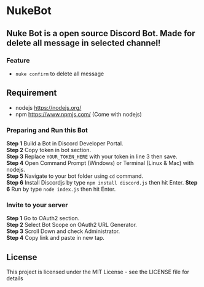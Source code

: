 # NukeBot
## Nuke Bot is a open source Discord Bot. Made for delete all message in selected channel!
### Feature
- `nuke confirm` to delete all message
## Requirement
- nodejs https://nodejs.org/
- npm https://www.npmjs.com/ (Come with nodejs)
### Preparing and Run this Bot
**Step 1** Build a Bot in Discord Developer Portal.\
**Step 2** Copy token in bot section.\
**Step 3** Replace `YOUR_TOKEN_HERE` with your token in line 3 then save.\
**Step 4** Open Command Prompt (Windows) or Terminal (Linux & Mac) with nodejs.\
**Step 5** Navigate to your bot folder using `cd` command.\
**Step 6** Install Discordjs by type `npm install discord.js` then hit Enter.
**Step 6** Run by type `node index.js` then hit Enter.
### Invite to your server
**Step 1** Go to OAuth2 section.\
**Step 2** Select Bot Scope on OAuth2 URL Generator.\
**Step 3** Scroll Down and check Administrator.\
**Step 4** Copy link and paste in new tap.
## License
This project is licensed under the MIT License - see the LICENSE file for details
